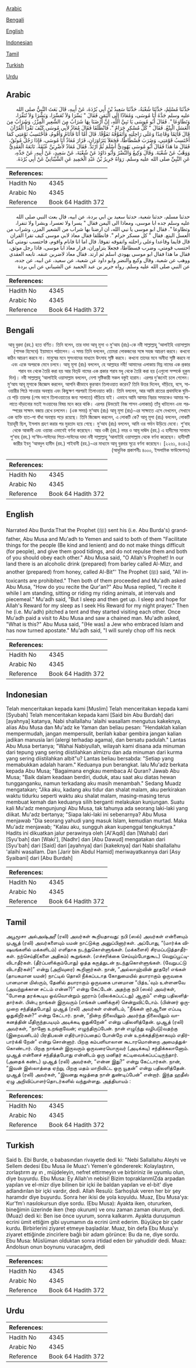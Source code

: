 [Arabic](#arabic)

[Bengali](#bengali)

[English](#english)

[Indonesian](#indonesian)

[Tamil](#tamil)

[Turkish](#turkish)

[Urdu](#urdu)

## Arabic


<div dir="rtl" lang="ar" style={{fontSize:'larger',backgroundColor:'#f8f9fa',padding:20}}>
حَدَّثَنَا مُسْلِمٌ، حَدَّثَنَا شُعْبَةُ، حَدَّثَنَا سَعِيدُ بْنُ أَبِي بُرْدَةَ، عَنْ أَبِيهِ، قَالَ بَعَثَ النَّبِيُّ صلى الله عليه وسلم جَدَّهُ أَبَا مُوسَى، وَمُعَاذًا إِلَى الْيَمَنِ فَقَالَ ‏"‏ يَسِّرَا وَلاَ تُعَسِّرَا، وَبَشِّرَا وَلاَ تُنَفِّرَا، وَتَطَاوَعَا ‏"‏‏.‏ فَقَالَ أَبُو مُوسَى يَا نَبِيَّ اللَّهِ، إِنَّ أَرْضَنَا بِهَا شَرَابٌ مِنَ الشَّعِيرِ الْمِزْرُ، وَشَرَابٌ مِنَ الْعَسَلِ الْبِتْعُ‏.‏ فَقَالَ ‏"‏ كُلُّ مُسْكِرٍ حَرَامٌ ‏"‏‏.‏ فَانْطَلَقَا فَقَالَ مُعَاذٌ لأَبِي مُوسَى كَيْفَ تَقْرَأُ الْقُرْآنَ قَالَ قَائِمًا وَقَاعِدًا وَعَلَى رَاحِلَتِهِ وَأَتَفَوَّقُهُ تَفَوُّقًا‏.‏ قَالَ أَمَّا أَنَا فَأَنَامُ وَأَقُومُ، فَأَحْتَسِبُ نَوْمَتِي كَمَا أَحْتَسِبُ قَوْمَتِي، وَضَرَبَ فُسْطَاطًا، فَجَعَلاَ يَتَزَاوَرَانِ، فَزَارَ مُعَاذٌ أَبَا مُوسَى، فَإِذَا رَجُلٌ مُوثَقٌ، فَقَالَ مَا هَذَا فَقَالَ أَبُو مُوسَى يَهُودِيٌّ أَسْلَمَ ثُمَّ ارْتَدَّ‏.‏ فَقَالَ مُعَاذٌ لأَضْرِبَنَّ عُنُقَهُ‏.‏ تَابَعَهُ الْعَقَدِيُّ وَوَهْبٌ عَنْ شُعْبَةَ‏.‏ وَقَالَ وَكِيعٌ وَالنَّضْرُ وَأَبُو دَاوُدَ عَنْ شُعْبَةَ، عَنْ سَعِيدٍ، عَنْ أَبِيهِ، عَنْ جَدِّهِ، عَنِ النَّبِيِّ صلى الله عليه وسلم‏.‏ رَوَاهُ جَرِيرُ بْنُ عَبْدِ الْحَمِيدِ عَنِ الشَّيْبَانِيِّ عَنْ أَبِي بُرْدَةَ‏.‏
</div>
<div style={{backgroundColor:'#f8f9fa',padding:20, marginBottom: 10}}><table> <thead> <tr> <th>References:</th> <th></th> </tr> </thead> <tbody><tr><td>Hadith No</td><td>4345</td></tr><tr><td>Arabic No</td><td>4345</td></tr><tr><td>Reference</td><td>Book 64 Hadith 372</td></tr></tbody></table></div>


<div dir="rtl" lang="ar" style={{fontSize:'larger',backgroundColor:'#f8f9fa',padding:20}}>
حدثنا مسلم، حدثنا شعبة، حدثنا سعيد بن ابي بردة، عن ابيه، قال بعث النبي صلى الله عليه وسلم جده ابا موسى، ومعاذا الى اليمن فقال " يسرا ولا تعسرا، وبشرا ولا تنفرا، وتطاوعا ". فقال ابو موسى يا نبي الله، ان ارضنا بها شراب من الشعير المزر، وشراب من العسل البتع. فقال " كل مسكر حرام ". فانطلقا فقال معاذ لابي موسى كيف تقرا القران قال قايما وقاعدا وعلى راحلته واتفوقه تفوقا. قال اما انا فانام واقوم، فاحتسب نومتي كما احتسب قومتي، وضرب فسطاطا، فجعلا يتزاوران، فزار معاذ ابا موسى، فاذا رجل موثق، فقال ما هذا فقال ابو موسى يهودي اسلم ثم ارتد. فقال معاذ لاضربن عنقه. تابعه العقدي ووهب عن شعبة. وقال وكيع والنضر وابو داود عن شعبة، عن سعيد، عن ابيه، عن جده، عن النبي صلى الله عليه وسلم. رواه جرير بن عبد الحميد عن الشيباني عن ابي بردة
</div>
<div style={{backgroundColor:'#f8f9fa',padding:20, marginBottom: 10}}><table> <thead> <tr> <th>References:</th> <th></th> </tr> </thead> <tbody><tr><td>Hadith No</td><td>4345</td></tr><tr><td>Arabic No</td><td>4345</td></tr><tr><td>Reference</td><td>Book 64 Hadith 372</td></tr></tbody></table></div>

## Bengali


<div dir="rtl" lang="bn" style={{fontSize:'larger',backgroundColor:'#f8f9fa',padding:20}}>
আবূ বুরদা (রহ.) হতে বর্ণিত। তিনি বলেন, তার দাদা আবূ মূসা ও মু‘আয (রাঃ)-কে নবী সাল্লাল্লাহু ‘আলাইহি ওয়াসাল্লাম (শাসক হিসেবে) ইয়ামানে পাঠালেন। এ সময় তিনি বললেন, তোমরা লোকজনের সঙ্গে সহজ আচরণ করবে। কখনো কঠিন আচরণ করবে না। মানুষের মনে সুসংবাদের মাধ্যমে উৎসাহ সৃষ্টি করবে। কখনো তাদের মনে অনীহা সৃষ্টি করবে না এবং একে অপরকে মেনে চলবে। আবূ মূসা (রাঃ) বললেন, হে আল্লাহর নবী! আমাদের এলাকায় মিয্র নামের এক প্রকার শরাব যব থেকে তৈরি করা হয় আর বিত্উ নামের এক প্রকার শরাব মধু থেকে তৈরি করা হয় (এগুলো সম্পর্কে হুকুম দিন)। নবী সাল্লাল্লাহু ‘আলাইহি ওয়াসাল্লাম বললেন, নেশা সৃষ্টিকারী সকল বস্তুই হারাম। এরপর দু’জনেই চলে গেলেন। মু‘আয আবূ মূসাকে জিজ্ঞেস করলেন, আপনি কীভাবে কুরআন তিলাওয়াত করেন? তিনি উত্তর দিলেন, দাঁড়িয়ে, বসে, সাওয়ারীর পিঠে সাওয়ার অবস্থায় এবং কিছুক্ষণ পরপরই তিলাওয়াত করি। তিনি বললেন, আর আমি রাতের প্রথমদিকে ঘুমিয়ে পড়ি তারপর (শেষ ভাগে তিলাওয়াতের জন্য সালাতে) দাঁড়িয়ে যাই। এভাবে আমি আমার নিদ্রার সময়কেও আমার সালাতে দাঁড়ানোর মতই সওয়াবের বিষয় মনে করে থাকি। এরপর (উভয়েই নিজ শাসন এলাকায়) তাঁবু খাটালেন এবং পরস্পরের সাক্ষাৎ বজায় রেখে চললেন। (এক সময়) মু‘আয (রাঃ) আবূ মূসা (রাঃ)-এর সাক্ষাতে এসে দেখলেন, সেখানে এক ব্যক্তি হাত-পা বাঁধা অবস্থায় পড়ে রয়েছে। তিনি জিজ্ঞেস করলেন, এ লোকটি কে? আবূ মূসা (রাঃ) বললেন, লোকটি ইয়াহূদী ছিল, ইসলাম গ্রহণ করার পর মুরতাদ হয়ে গেছে। মু‘আয (রাঃ) বললেন, আমি ওর গর্দান উড়িয়ে দেবো। শু‘বাহ থেকে আকাদী এবং ওয়াহ্ব এভাবেই বর্ণনা করেছেন। আর ওকী (রহ.) নযর ও আবূ দাঊদ (রহ.) এ হাদীসের সানাদে শু’বাহ (রহ.) সা‘ঈদ-সাঈদের পিতা-সাঈদের দাদা নবী সাল্লাল্লাহু ‘আলাইহি ওয়াসাল্লাম থেকে বর্ণনা করেছেন। হাদীসটি জারীর ইবনু ‘আবদুল হামীদ (রহ.) শাইবানী (রহ.)-এর মাধ্যমে আবূ বুরদার সূত্রে বর্ণনা করেছেন। [২২৬১, ৪৩৪২] (আধুনিক প্রকাশনীঃ ৪০০০, ইসলামিক ফাউন্ডেশনঃ)
</div>
<div style={{backgroundColor:'#f8f9fa',padding:20, marginBottom: 10}}><table> <thead> <tr> <th>References:</th> <th></th> </tr> </thead> <tbody><tr><td>Hadith No</td><td>4345</td></tr><tr><td>Arabic No</td><td>4345</td></tr><tr><td>Reference</td><td>Book 64 Hadith 372</td></tr></tbody></table></div>

## English


<div dir="ltr" lang="en" style={{fontSize:'larger',backgroundColor:'#f8f9fa',padding:20}}>
Narrated Abu Burda:That the Prophet (ﷺ) sent his (i.e. Abu Burda's) grandfather, Abu Musa and Mu'adh to Yemen and said to both of them "Facilitate things for the people (Be kind and lenient) and do not make things difficult (for people), and give them good tidings, and do not repulse them and both of you should obey each other." Abu Musa said, "O Allah's Prophet! In our land there is an alcoholic drink (prepared) from barley called Al-Mizr, and another (prepared) from honey, called Al-Bit"' The Prophet (ﷺ) said, "All intoxicants are prohibited." Then both of them proceeded and Mu'adh asked Abu Musa, "How do you recite the Qur'an?" Abu Musa replied, "I recite it while I am standing, sitting or riding my riding animals, at intervals and piecemeal." Mu'adh said, "But I sleep and then get up. I sleep and hope for Allah's Reward for my sleep as I seek His Reward for my night prayer." Then he (i.e. Mu'adh) pitched a tent and they started visiting each other. Once Mu'adh paid a visit to Abu Musa and saw a chained man. Mu'adh asked, "What is this?" Abu Musa said, "(He was) a Jew who embraced Islam and has now turned apostate." Mu'adh said, "I will surely chop off his neck
</div>
<div style={{backgroundColor:'#f8f9fa',padding:20, marginBottom: 10}}><table> <thead> <tr> <th>References:</th> <th></th> </tr> </thead> <tbody><tr><td>Hadith No</td><td>4345</td></tr><tr><td>Arabic No</td><td>4345</td></tr><tr><td>Reference</td><td>Book 64 Hadith 372</td></tr></tbody></table></div>

## Indonesian


<div dir="ltr" lang="id" style={{fontSize:'larger',backgroundColor:'#f8f9fa',padding:20}}>
Telah menceritakan kepada kami [Muslim] Telah menceritakan kepada kami [Syubah] Telah menceritakan kepada kami [Said bin Abu Burdah] dari [ayahnya] katanya, Nabi shallallahu 'alaihi wasallam mengutus kakeknya, alias Abu Musa dan Mu'adz ke Yaman dan beliau pesan: "Hendaklah kalian mempermudah, jangan mempersulit, berilah kabar gembira jangan kalian jadikan manusia lari (alergi terhadap agama), dan bersatu padulah." Lantas Abu Musa bertanya; "Wahai Nabiyullah, wilayah kami disana ada minuman dari tepung yang sering diistilahkan almizru dan ada minuman dari kurma yang sering diistilahkan albit"u? Lantas beliau bersabda: "Setiap yang memabukkan adalah haram." Keduanya pun berangkat. lalu Mu'adz berkata kepada Abu Musa; "Bagaimana engkau membaca Al Quran? Jawab Abu Musa; "Baik dalam keadaan berdiri, duduk, atau saat aku diatas hewan tungganganku, namun terkadang aku masih menambah." Sedang Muadz mengatakan; "Jika aku, kadang aku tidur dan shalat malam, aku perkirakan waktu tidurku seperti waktu aku shalat malam, masing-masing terus membuat kemah dan keduanya silih berganti melakukan kunjungan. Suatu kali Mu'adz mengunjungi Abu Musa, tak tahunya ada seorang laki-laki yang diikat. Mu'adz bertanya; "Siapa laki-laki ini sebenarnya? Abu Musa menjawab "Dia seorang yahudi yang masuk Islam, kemudian murtad. Maka Mu'adz menjawab; "Kalau aku, sungguh akan kupenggal tengkuknya." Hadits ini dikuatkan jalur perawinya oleh [Al'Aqdi] dan [Wahab] dari [Syu'bah] dan [Waki'], [Nadhr] dan [Abu Dawud] mengatakan dari [Syu'bah] dari [Said] dari [ayahnya] dari [kakeknya] dari Nabi shallallahu 'alaihi wasallam. Dan [Jarir bin Abdul Hamid] meriwayatkannya dari [Asy Syaibani] dari [Abu Burdah]
</div>
<div style={{backgroundColor:'#f8f9fa',padding:20, marginBottom: 10}}><table> <thead> <tr> <th>References:</th> <th></th> </tr> </thead> <tbody><tr><td>Hadith No</td><td>4345</td></tr><tr><td>Arabic No</td><td>4345</td></tr><tr><td>Reference</td><td>Book 64 Hadith 372</td></tr></tbody></table></div>

## Tamil


<div dir="ltr" lang="ta" style={{fontSize:'larger',backgroundColor:'#f8f9fa',padding:20}}>
அபூமூசா அல்அஷ்அரீ (ரலி) அவர்கள் கூறியதாவது: நபி (ஸல்) அவர்கள் என்னையும் முஆத் (ரலி) அவர்களையும் யமன் நாட்டுக்கு அனுப்பினார்கள். அப்போது, “(மார்க்க விஷயங்களில் மக்களிடம்) எளிதாக நடந்துகொள்ளுங்கள். (மக்களைச்) சிரமப்படுத்தாதீர்கள். நற்செய்தி(களை அதிகம்) கூறுங்கள். (எச்சரிக்கை செய்யும்போதுகூட) வெறுப்பூட்டிவிடாதீர்கள். (தீர்ப்பளிக்கும்போது) ஒத்த கருத்துடன் நடந்துகொள்ளுங்கள். (வேறுபட்டு விடாதீர்கள்)” என்று (அறிவுரை) கூறினார்கள். நான், “அல்லாஹ்வின் தூதரே! எங்கள் (தாயகமான யமன்) நாட்டில் தொலி நீக்கப்படாத கோதுமையில் தயாராகும் ஒருவகை பானமான மிஸ்ரும், தேனில் தயாராகும் ஒருவகை பானமான “பித்உ'வும் உள்ளனவே (அவற்றுக்கான சட்டம் என்ன?)” என்று கேட்டேன். அதற்கு நபி (ஸல்) அவர்கள், “போதை தரக்கூடிய ஒவ்வொன்றும் ஹராம் (விலக்கப்பட்டது) ஆகும்” என்று பதிலளித்தார்கள். பின்பு நாங்கள் இருவரும் (எங்கள் பணிக்குச்) சென்றுவிட்டோம். (பின்னர் ஒருமுறை சந்தித்தபோது) முஆத் (ரலி) அவர்கள் என்னிடம், “நீங்கள் குர்ஆனை எப்படி ஓதுகிறீர்கள்?” என்று கேட்டார். நான், “நின்ற நிலையிலும் அமர்ந்த நிலையிலும் வாகனத்தின் மீதிருந்தபடியும் அடிக்கடி ஓதுகிறேன்” என்று பதிலளித்தேன். முஆத் (ரலி) அவர்கள், “நானோ உறங்குவேன்; எழுந்திருப்பேன். நான் எழு(ந்து வழிபடு)வதற்கு (இறைவனிடம்) பிரதிபலன் எதிர்பார்ப்பதைப் போன்றே என் உறக்கத்திற்காகவும் எதிர்பார்க்கி றேன்” என்று சொன்னார். பிறகு கம்பளியாலான கூடாரமொன்றை அமைத்துக்கொண்டார். பிறகு நாங்கள் இருவரும் ஒருவரையொருவர் (அடிக்கடி) சந்திக்கலானோம். முஆத் என்னைச் சந்தித்தபோது என்னிடம் ஒரு மனிதர் கட்டிவைக்கப்பட்டிருந்தார். (அதைக் கண்ட) முஆத் (ரலி) அவர்கள், “என்ன இது?” என்று கேட்டார்கள். நான், “இவன் இஸ்லாத்தை ஏற்று, பிறகு மதம் மாறிவிட்ட ஒரு யூதன்” என்று பதிலளித்தேன். முஆத் (ரலி) அவர்கள், “இவனது கழுத்தை நான் துண்டிப்பேன்” என்றார். இந்த ஹதீஸ் ஏழு அறிவிப்பாளர்தொடர்களில் வந்துள்ளது. அத்தியாயம் :
</div>
<div style={{backgroundColor:'#f8f9fa',padding:20, marginBottom: 10}}><table> <thead> <tr> <th>References:</th> <th></th> </tr> </thead> <tbody><tr><td>Hadith No</td><td>4345</td></tr><tr><td>Arabic No</td><td>4345</td></tr><tr><td>Reference</td><td>Book 64 Hadith 372</td></tr></tbody></table></div>

## Turkish


<div dir="ltr" lang="tr" style={{fontSize:'larger',backgroundColor:'#f8f9fa',padding:20}}>
Said b. Ebi Burde, o babasından rivayetle dedi ki: "Nebi Sallallahu Aleyhi ve Sellem dedesi Ebu Musa ile Muaz'ı Yemen'e göndererek: Kolaylaştırın, zorlaştırm ay ın , müjdeleyin, nefret ettirmeyin ve birbiriniz ile uyumlu olun, diye buyurdu. Ebu Musa: Ey Allah'ın nebisi! Bizim topraklarımlZda arpadan yapılan ve el-mizr diye bilinen bir içki ile baldan yapılan ve el-bit' diye adlandırılan bir içki vardır, dedi. Allah Resulü: Sarhoşluk veren her bir şey haramdır diye buyurdu. Sonra her ikisi de yola koyuldu. Muaz, Ebu Musa'ya: Kur'fm'ı nasılokursun diye sordu. (Ebu Musa): Ayakta iken, otururken, bineğimin üzerinde iken (hep okurum) ve onu zaman zaman okurum, dedi. (Muaz) dedi ki: Ben ise önce uyurum, sonra kalkarım. Ayakta duruşumun ecrini ümit ettiğim gibi uyumamın da ecrini ümit ederim. Büyükçe bir çadır kurdu. Birbirlerini ziyaret etmeye başladılar. Muaz, bin defa Ebu Musa'yı ziyaret ettiğinde zincirlere bağlı bir adam görünce: Bu da ne, diye sordu. Ebu Musa: Müslüman olduktan sonra irtidad eden bir yahudidir dedi. Muaz: Andolsun onun boynunu vuracağım, dedi
</div>
<div style={{backgroundColor:'#f8f9fa',padding:20, marginBottom: 10}}><table> <thead> <tr> <th>References:</th> <th></th> </tr> </thead> <tbody><tr><td>Hadith No</td><td>4345</td></tr><tr><td>Arabic No</td><td>4345</td></tr><tr><td>Reference</td><td>Book 64 Hadith 372</td></tr></tbody></table></div>

## Urdu


<div dir="rtl" lang="ur" style={{fontSize:'larger',backgroundColor:'#f8f9fa',padding:20}}>

</div>
<div style={{backgroundColor:'#f8f9fa',padding:20, marginBottom: 10}}><table> <thead> <tr> <th>References:</th> <th></th> </tr> </thead> <tbody><tr><td>Hadith No</td><td>4345</td></tr><tr><td>Arabic No</td><td>4345</td></tr><tr><td>Reference</td><td>Book 64 Hadith 372</td></tr></tbody></table></div>